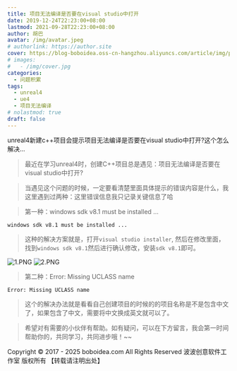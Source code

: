 ```yaml
---
title: 项目无法编译是否要在visual studio中打开
date: 2019-12-24T22:23:00+08:00
lastmod: 2021-09-28T22:23:00+08:00
author: 胡巴
avatar: /img/avatar.jpeg
# authorlink: https://author.site
cover: https://blog-boboidea.oss-cn-hangzhou.aliyuncs.com/article/img/posts/项目无法编译是否要在visual studio中打开.jpg
# images:
#   - /img/cover.jpg
categories:
  - 问题积累
tags:
  - unreal4
  - ue4
  - 项目无法编译
# nolastmod: true
draft: false
---
```


 unreal4新建c++项目会提示项目无法编译是否要在visual studio中打开?这个怎么解决...

<!--more-->

> 最近在学习unreal4时，创建C++项目总是遇见：项目无法编译是否要在visual studio中打开?

> 当遇见这个问题的时候，一定要看清楚里面具体提示的错误内容是什么，我这里遇到过两种：这里错误信息我只记录关键信息了哈

> 第一种：windows sdk v8.1 must be installed ...

```
windows sdk v8.1 must be installed ...
```

> 这种的解决方案就是，打开`visual studio installer`, 然后在修改里面，找到`windows sdk v8.1`然后进行确认修改，安装`sdk v8.1`即可。

![1.PNG](http://ww1.sinaimg.cn/large/c3ee7931gy1ga88jh1plyj20zu0k0wfj.jpg)
![2.PNG](http://ww1.sinaimg.cn/large/c3ee7931ly1ga88khvkrqj20zu0k0768.jpg)

> 第二种：Error: Missing UCLASS name

```
Error: Missing UCLASS name
```

> 这个的解决办法就是看看自己创建项目的时候的的项目名称是不是包含中文了，如果包含了中文，需要将中文换成英文就可以了。

> 希望对有需要的小伙伴有帮助。如有疑问，可以在下方留言，我会第一时间帮助你的，共同学习，共同进步哦！~~

<!--declare-declare-->

Copyright &copy; 2017 - 2025 boboidea.com All Rights Reserved 波波创意软件工作室 版权所有 【转载请注明出处】
